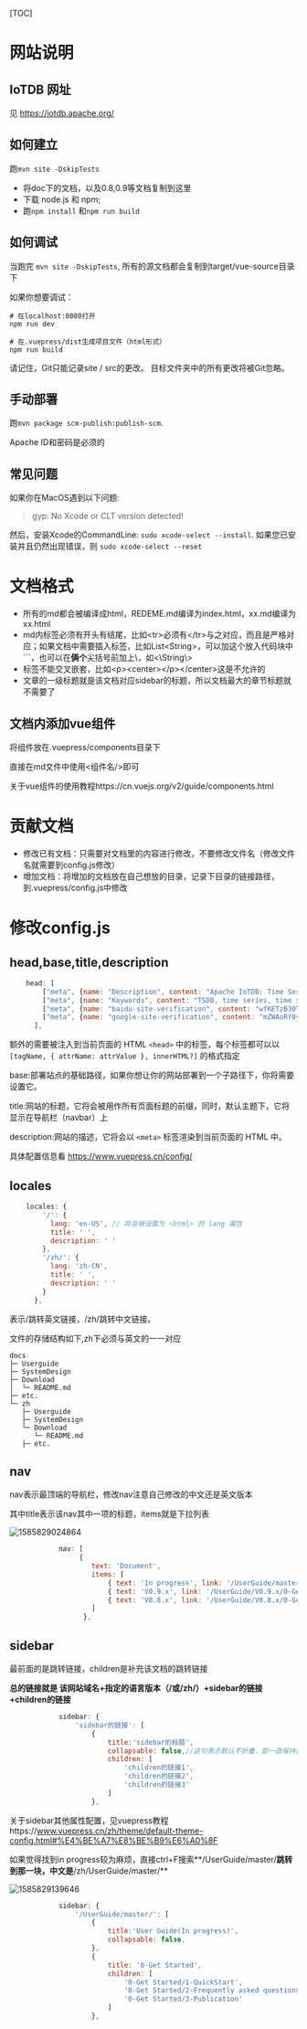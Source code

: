 <!--

    Licensed to the Apache Software Foundation (ASF) under one
    or more contributor license agreements.  See the NOTICE file
    distributed with this work for additional information
    regarding copyright ownership.  The ASF licenses this file
    to you under the Apache License, Version 2.0 (the
    "License"); you may not use this file except in compliance
    with the License.  You may obtain a copy of the License at
    
        http://www.apache.org/licenses/LICENSE-2.0
    
    Unless required by applicable law or agreed to in writing,
    software distributed under the License is distributed on an
    "AS IS" BASIS, WITHOUT WARRANTIES OR CONDITIONS OF ANY
    KIND, either express or implied.  See the License for the
    specific language governing permissions and limitations
    under the License.

-->

[TOC]

# 网站说明

## IoTDB 网址

见 https://iotdb.apache.org/

## 如何建立

跑`mvn site -DskipTests` 

- 将doc下的文档，以及0.8,0.9等文档复制到这里
- 下载 node.js 和 npm;
- 跑`npm install` 和`npm run build`

## 如何调试

当跑完 `mvn site -DskipTests`, 所有的源文档都会复制到target/vue-source目录下

如果你想要调试：

```
# 在localhost:8080打开
npm run dev

# 在.vuepress/dist生成项目文件（html形式）
npm run build
```

请记住，Git只能记录site / src的更改。
目标文件夹中的所有更改将被Git忽略。

## 手动部署

跑`mvn package scm-publish:publish-scm`.

Apache ID和密码是必须的

## 常见问题

如果你在MacOS遇到以下问题:

> gyp: No Xcode or CLT version detected! 

然后，安装Xcode的CommandLine: `sudo xcode-select --install`.
如果您已安装并且仍然出现错误，则 `sudo xcode-select --reset`

# 文档格式

- 所有的md都会被编译成html，REDEME.md编译为index.html，xx.md编译为xx.html
- md内标签必须有开头有结尾，比如\<tr>必须有\</tr>与之对应，而且是严格对应；如果文档中需要插入标签，比如List\<String>，可以加这个放入代码块中```，也可以在**俩个**尖括号前加上\，如\<\\String\\>
- 标签不能交叉嵌套，比如\<p>\<center>\</p>\</center>这是不允许的
- 文章的一级标题就是该文档对应sidebar的标题，所以文档最大的章节标题就不需要了

## 文档内添加vue组件

将组件放在.vuepress/components目录下

直接在md文件中使用\<组件名/>即可

关于vue组件的使用教程https://cn.vuejs.org/v2/guide/components.html

# 贡献文档

- 修改已有文档：只需要对文档里的内容进行修改，不要修改文件名（修改文件名就需要到config.js修改）
- 增加文档：将增加的文档放在自己想放的目录，记录下目录的链接路径，到.vuepress/config.js中修改

# 修改config.js

## head,base,title,description

```js
    head: [
		["meta", {name: "Description", content: "Apache IoTDB: Time Series Database for IoT"}],
        ["meta", {name: "Keywords", content: "TSDB, time series, time series database, IoTDB, IoT database, IoT data management,时序数据库, 时间序列管理, IoTDB, 物联网数据库, 实时数据库, 物联网数据管理, 物联网数据"}],
        ["meta", {name: "baidu-site-verification", content: "wfKETzB3OT"}],
        ["meta", {name: "google-site-verification", content: "mZWAoRY0yj_HAr-s47zHCGHzx5Ju-RVm5wDbPnwQYFo"}],
      ],
```

额外的需要被注入到当前页面的 HTML `<head>` 中的标签，每个标签都可以以 `[tagName, { attrName: attrValue }, innerHTML?]` 的格式指定

base:部署站点的基础路径，如果你想让你的网站部署到一个子路径下，你将需要设置它。

title:网站的标题，它将会被用作所有页面标题的前缀，同时，默认主题下，它将显示在导航栏（navbar）上

description:网站的描述，它将会以 `<meta>` 标签渲染到当前页面的 HTML 中。

具体配置信息看 https://www.vuepress.cn/config/

 ## locales

```js
	locales: {
		'/': {
		  lang: 'en-US', // 将会被设置为 <html> 的 lang 属性
		  title: ' ',
		  description: ' '
		},
		'/zh/': {
		  lang: 'zh-CN',
		  title: ' ',
		  description: ' '
		}
	  },
```

表示/跳转英文链接，/zh/跳转中文链接。

文件的存储结构如下,zh下必须与英文的一一对应

```
docs
├─ Userguide
├─ SystemDesign
├─ Download
│  └─ README.md
├─ etc.
└─ zh
   ├─ Userguide
   ├─ SystemDesign
   └─ Download
      └─ README.md
   ├─ etc.
```

## nav

nav表示最顶端的导航栏，修改nav注意自己修改的中文还是英文版本

其中title表示该nav其中一项的标题，items就是下拉列表

![1585829024864](https://user-images.githubusercontent.com/37333508/78358190-57d8ad80-75e5-11ea-87cb-48da2eb5383a.png)

```js
			nav: [
				 {
					text: 'Document',
					items: [
						{ text: 'In progress', link: '/UserGuide/master/0-Get Started/1-QuickStart' },
						{ text: 'V0.9.x', link: '/UserGuide/V0.9.x/0-Get Started/1-QuickStart' },
					    { text: 'V0.8.x', link: '/UserGuide/V0.8.x/0-Get Started/1-QuickStart'},
					]
				  },
```

## sidebar

最前面的是跳转链接，children是补充该文档的跳转链接

**总的链接就是 该网站域名+指定的语言版本（/或/zh/）+sidebar的链接+children的链接**

```js
			sidebar: {
				'sidebar的链接': [
					{
						title:'sidebar的标题',
						collapsable: false,//这句表示默认不折叠，即一直保持打开状态
                        children: [
							'children的链接1',
							'children的链接2',
							'children的链接3'
						]
					},
```

关于sidebar其他属性配置，见vuepress教程https://www.vuepress.cn/zh/theme/default-theme-config.html#%E4%BE%A7%E8%BE%B9%E6%A0%8F

如果觉得找到in progress较为麻烦，直接ctrl+F搜索**/UserGuide/master/**跳转到那一块，中文是**/zh/UserGuide/master/**

![1585829139646](https://user-images.githubusercontent.com/37333508/78358128-42638380-75e5-11ea-84bd-76e3864f191e.png)

```js
			sidebar: {
				'/UserGuide/master/': [
					{
						title:'User Guide(In progress)',
						collapsable: false,
					},
					{
						title: '0-Get Started',
						children: [
							'0-Get Started/1-QuickStart',
							'0-Get Started/2-Frequently asked questions',
							'0-Get Started/3-Publication'
						]
					},
```

